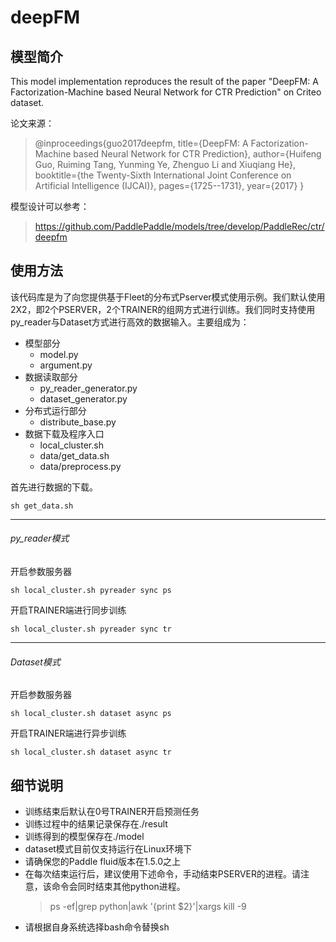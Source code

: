 #  deepFM

## 模型简介

This model implementation reproduces the result of the paper "DeepFM: A Factorization-Machine based Neural Network for CTR Prediction" on Criteo dataset.

论文来源：

>@inproceedings{guo2017deepfm,
  title={DeepFM: A Factorization-Machine based Neural Network for CTR Prediction},
  author={Huifeng Guo, Ruiming Tang, Yunming Ye, Zhenguo Li and Xiuqiang He},
  booktitle={the Twenty-Sixth International Joint Conference on Artificial Intelligence (IJCAI)},
  pages={1725--1731},
  year={2017}
}

模型设计可以参考：
>https://github.com/PaddlePaddle/models/tree/develop/PaddleRec/ctr/deepfm

## 使用方法
该代码库是为了向您提供基于Fleet的分布式Pserver模式使用示例。我们默认使用2X2，即2个PSERVER，2个TRAINER的组网方式进行训练。我们同时支持使用py_reader与Dataset方式进行高效的数据输入。主要组成为：

- 模型部分
   - model.py
   - argument.py
- 数据读取部分
   - py_reader_generator.py  
   - dataset_generator.py
- 分布式运行部分
   - distribute_base.py 
- 数据下载及程序入口
   - local_cluster.sh
   - data/get_data.sh
   - data/preprocess.py

首先进行数据的下载。
```
sh get_data.sh
```
***
###### py_reader模式

开启参数服务器

```
sh local_cluster.sh pyreader sync ps
```
开启TRAINER端进行同步训练

```
sh local_cluster.sh pyreader sync tr
```
***
###### Dataset模式

开启参数服务器


```
sh local_cluster.sh dataset async ps
```
开启TRAINER端进行异步训练

```
sh local_cluster.sh dataset async tr
```

## 细节说明
- 训练结束后默认在0号TRAINER开启预测任务
- 训练过程中的结果记录保存在./result
- 训练得到的模型保存在./model
- dataset模式目前仅支持运行在Linux环境下
- 请确保您的Paddle fluid版本在1.5.0之上
- 在每次结束运行后，建议使用下述命令，手动结束PSERVER的进程。请注意，该命令会同时结束其他python进程。
  >ps -ef|grep python|awk '{print $2}'|xargs kill -9
- 请根据自身系统选择bash命令替换sh




